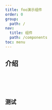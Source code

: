 ```yaml
---
title: foo演示组件
order: 0
group:
  path: /
nav:
  title: 组件
  path: /components
toc: menu
---
```


## 介绍

<code src="../demos/base.tsx" />

<API src="./index.tsx"></API>

## 测试

<V src="./index.tsx"></V>
